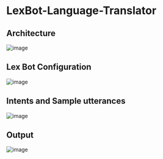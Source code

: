# LexBot-Language-Translator

## Architecture
![image](https://github.com/AyaanArshad/LexBot-Language-Translator/assets/92472791/b346933f-dd2b-45ca-ba60-795573b02c7a)


## Lex Bot Configuration
![image](https://github.com/AyaanArshad/LexBot-Language-Translator/assets/92472791/2ddc3a6d-a87c-4ae4-a9a7-d8e2ece91a81)


## Intents and Sample utterances
![image](https://github.com/AyaanArshad/LexBot-Language-Translator/assets/92472791/10f4bb68-edfe-44ed-810f-40fb01c20e8f)

## Output
![image](https://github.com/AyaanArshad/LexBot-Language-Translator/assets/92472791/1e4b802d-6f8f-4e67-8a87-10b847f75209)

